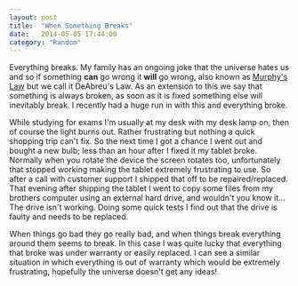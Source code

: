 ```yaml
---
layout: post
title:  "When Something Breaks"
date:   2014-05-05 17:44:00
category: "Random"
---
```


Everything breaks. My family has an ongoing joke that the universe hates us and so if something **can** go wrong it **will** go wrong, also known as [Murphy's Law](http://en.wikipedia.org/wiki/Murphy's_law) but we call it DeAbreu's Law. As an extension to this we say that something is always broken, as soon as it is fixed something else will inevitably break. I recently had a huge run in with this and everything broke.

<!--more-->

While studying for exams I'm usually at my desk with my desk lamp on, then of course the light burns out. Rather frustrating but nothing a quick shopping trip can't fix. So the next time I got a chance I went out and bought a new bulb; less than an hour after I fixed it my tablet broke. Normally when you rotate the device the screen rotates too, unfortunately that stopped working making the tablet extremely frustrating to use. So after a call with customer support I shipped that off to be repaired/replaced. That evening after shipping the tablet I went to copy some files from my brothers computer using an external hard drive, and wouldn't you know it... The drive isn't working. Doing some quick tests I find out that the drive is faulty and needs to be replaced.

When things go bad they go really bad, and when things break everything around them seems to break. In this case I was quite lucky that everything that broke was under warranty or easily replaced. I can see a similar situation in which everything is out of warranty which would be extremely frustrating, hopefully the universe doesn't get any ideas!
